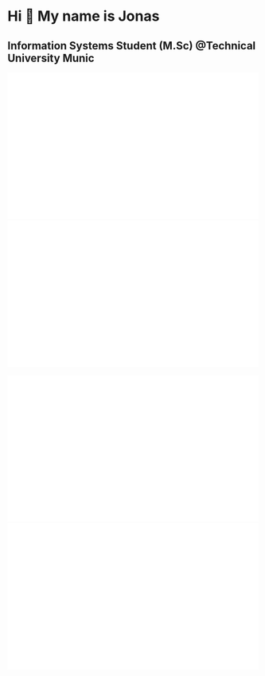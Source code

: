 Hi 👋 My name is Jonas
=============================

Information Systems Student (M.Sc) @Technical University Munic
---------------------------------------------------------------

![](https://raw.githubusercontent.com/JonasBaeumer/GitHubRepoStats/master/generated/overview.svg#gh-dark-mode-only)
![](https://raw.githubusercontent.com/JonasBaeumer/GitHubRepoStats/master/generated/overview.svg#gh-light-mode-only)

![](https://raw.githubusercontent.com/JonasBaeumer/GitHubRepoStats/master/generated/languages.svg#gh-dark-mode-only)
![](https://raw.githubusercontent.com/JonasBaeumer/GitHubRepoStats/master/generated/languages.svg#gh-light-mode-only)
